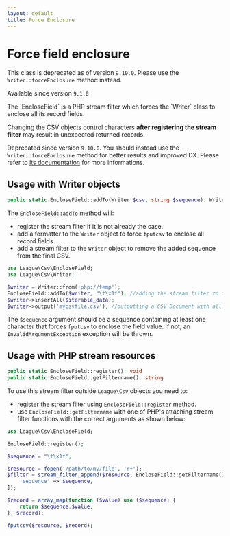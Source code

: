 ```yaml
---
layout: default
title: Force Enclosure
---
```


# Force field enclosure

<p class="message-warning">This class is deprecated as of version <code>9.10.0</code>. Please use the <code>Writer::forceEnclosure</code> method instead.</p>

<p class="message-info">Available since version <code>9.1.0</code></p>
The `EncloseField` is a PHP stream filter which forces the `Writer` class to enclose all its record fields.

<p class="message-warning">Changing the CSV objects control characters <strong>after registering the stream filter</strong> may result in unexpected returned records.</p>

<p class="message-warning">Deprecated since version <code>9.10.0</code>. You should instead use the
<code>Writer::forceEnclosure</code> method for better results and improved DX. Please refer to
<a href="/9.0/writer/#force-enclosure">its documentation</a> for more informations.</p>

## Usage with Writer objects

```php
public static EncloseField::addTo(Writer $csv, string $sequence): Writer
```

The `EncloseField::addTo` method will:

- register the stream filter if it is not already the case.
- add a formatter to the `Writer` object to force `fputcsv` to enclose all record fields.
- add a stream filter to the `Writer` object to remove the added sequence from the final CSV.

```php
use League\Csv\EncloseField;
use League\Csv\Writer;

$writer = Writer::from('php://temp');
EncloseField::addTo($writer, "\t\x1f"); //adding the stream filter to force enclosure
$writer->insertAll($iterable_data);
$writer->output('mycsvfile.csv'); //outputting a CSV Document with all its fields enclosed
```

<p class="message-warning">The <code>$sequence</code> argument should be a sequence containing at least one character that forces <code>fputcsv</code> to enclose the field value. If not, an <code>InvalidArgumentException</code> exception will be thrown.</p>

## Usage with PHP stream resources

```php
public static EncloseField::register(): void
public static EncloseField::getFiltername(): string
```

To use this stream filter outside `League\Csv` objects you need to:

- register the stream filter using `EncloseField::register` method.
- use `EncloseField::getFiltername` with one of PHP's attaching stream filter functions with the correct arguments as shown below:

```php
use League\Csv\EncloseField;

EncloseField::register();

$sequence = "\t\x1f";

$resource = fopen('/path/to/my/file', 'r+');
$filter = stream_filter_append($resource, EncloseField::getFiltername(), STREAM_FILTER_WRITE, [
    'sequence' => $sequence,
]);

$record = array_map(function ($value) use ($sequence) {
    return $sequence.$value;
}, $record);

fputcsv($resource, $record);
```
